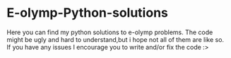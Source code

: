 # E-olymp-Python-solutions
Here you can find my python solutions to e-olymp problems. The code might be ugly and hard to understand,but i hope not all of them are like so. If you have any issues I encourage you to write and/or fix the code :>
